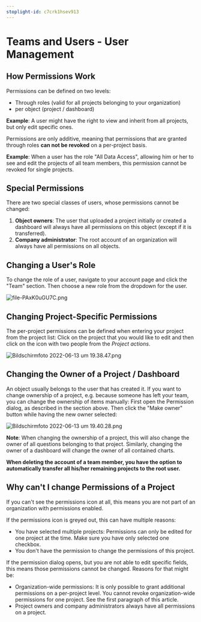 ```yaml
---
stoplight-id: c7crk1hsev913
---
```


# Teams and Users - User Management

## How Permissions Work

Permissions can be defined on two levels:

- Through roles (valid for all projects belonging to your organization)
- per object (project / dashboard)

**Example**: A user might have the right to view and inherit from all projects, but only edit specific ones.

Permissions are only additive, meaning that permissions that are granted through roles **can not be revoked** on a per-project basis.

**Example**: When a user has the role "All Data Access", allowing him or her to see and edit the projects of all team members, this permission cannot be revoked for single projects.

## Special Permissions

There are two special classes of users, whose permissions cannot be changed:

1. **Object owners**: The user that uploaded a project initially or created a dashboard will always have all permissions on this object (except if it is transferred).
2. **Company administrator**: The root account of an organization will always have all permissions on all objects.

## Changing a User's Role

To change the role of a user, navigate to your account page and click the "Team" section. Then choose a new role from the dropdown for the user.

![file-PAxK0uGU7C.png](https://stoplight.io/api/v1/projects/cHJqOjEyNDcxMw/images/sgP0EXlLSrA)

## Changing Project-Specific Permissions

The per-project permissions can be defined when entering your project from the project list: Click on the project that you would like to edit and then click on the icon with two people from the *Project actions*.

![Bildschirmfoto 2022-06-13 um 19.38.47.png](https://stoplight.io/api/v1/projects/cHJqOjEyNDcxMw/images/5otYMbhbPOU)

## Changing the Owner of a Project / Dashboard

An object usually belongs to the user that has created it. If you want to change ownership of a project, e.g. because someone has left your team, you can change the ownership of items manually: First open the Permission dialog, as described in the section above. Then click the "Make owner" button while having the new owner selected:

![Bildschirmfoto 2022-06-13 um 19.40.28.png](https://stoplight.io/api/v1/projects/cHJqOjEyNDcxMw/images/EkurlT8nMI0)

**Note**: When changing the ownership of a project, this will also change the owner of all questions belonging to that project. Similarly, changing the owner of a dashboard will change the owner of all contained charts.

**When deleting the account of a team member, you have the option to automatically transfer all his/her remaining projects to the root user.**

## Why can't I change Permissions of a Project

If you can't see the permissions icon at all, this means you are not part of an organization with permissions enabled.

If the permissions icon is greyed out, this can have multiple reasons:
- You have selected multiple projects: Permissions can only be edited for one project at the time. Make sure you have only selected one checkbox.
- You don't have the permission to change the permissions of this project.

If the permission dialog opens, but you are not able to edit specific fields, this means those permissions cannot be changed. Reasons for that might be:

- Organization-wide permissions: It is only possible to grant additional permissions on a per-project level. You cannot revoke organization-wide permissions for one project. See the first paragraph of this article.
- Project owners and company administrators always have all permissions on a project.